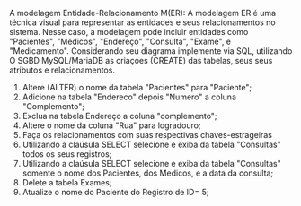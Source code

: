 A modelagem Entidade-Relacionamento M(ER): A modelagem ER é uma técnica visual para representar as entidades e seus relacionamentos no sistema. Nesse caso, a modelagem pode incluir entidades como "Pacientes", "Médicos", "Endereço", "Consulta", "Exame",  e "Medicamento". Considerando seu diagrama implemente via SQL, utilizando O SGBD MySQL/MariaDB as criaçoes (CREATE) das tabelas, seus seus atributos e relacionamentos.

1) Altere (ALTER) o nome da tabela "Pacientes" para "Paciente";
2) Adicione na tabela "Endereco" depois "Numero" a coluna "Complemento";
3)  Exclua na tabela Endereço a coluna "complemento";
4)  Altere o nome da coluna "Rua" para logradouro;
5)  Faça os relacionamentos com suas respectivas chaves-estrageiras
6)  Utilizando a claúsula SELECT selecione e exiba da tabela "Consultas" todos os seus registros;
7)  Utilizando a claúsula SELECT selecione e exiba da tabela "Consultas" somente o nome dos Pacientes, dos Medicos, e a data da consulta;
8)  Delete a tabela Exames;
9)  Atualize o nome do Paciente do Registro de ID= 5;
